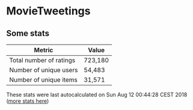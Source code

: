 # MovieTweetings
## Some stats

Metric | Value
--- | ---
Total number of ratings                 | 723,180
Number of unique users                  | 54,483
Number of unique items                  | 31,571
These stats were last autocalculated on Sun Aug 12 00:44:28 CEST 2018  ([more stats here](./stats.md))

